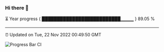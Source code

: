 ### Hi there 👋

⏳ Year progress { ██████████████████████████▁▁▁▁ } 89.05 %

---

⏰ Updated on Tue, 22 Nov 2022 00:49:50 GMT

![Progress Bar CI](https://github.com/Shyam-Makwana/GitHub-Actions-Demo/workflows/Progress%20Bar%20CI/badge.svg)
